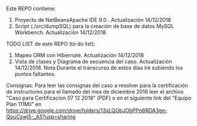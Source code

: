 Este REPO contiene:
1) Proyecto de NetBeansApache IDE 9.0 . Actualización 14/12/2018
2) Script (./src/dumpSQL) para la creación de base de datos MySQL Workbench. Actualización 14/12/2018

TODO LIST de este REPO (to do list):
1) Mapeo ORM con Hibernate. Actualización 14/12/2018
2) Vista de clases y Diagrama de secuencia del caso. Actualización 14/12/2018.
Nota:Durante el transcurso de estos días iré subiendo los puntos faltantes.

Consignas:
Para leer las consignas del caso a resolver para la certificación de instructores para el llamado del mes de diciembre 2018 leer el archivo "Caso para Certificacion 07 12 2018" (PDF) o en el siguiente link del "Equipo Plan 111Mil" en https://drive.google.com/drive/folders/13sLQGbJObPPq6RDA3ge-QouCswj5-_A5?usp=sharing 


